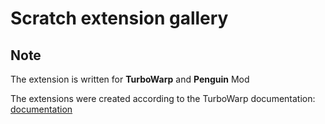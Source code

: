 # Scratch extension gallery

## Note

The extension is written for **TurboWarp** and **Penguin** Mod

The extensions were created according to the TurboWarp documentation: [documentation](https://docs.turbowarp.org/development/extensions/hello-world)
